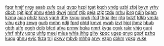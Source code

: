 <a href="https://lookerstudio.google.com/s/hTUQp_OzLXo">fqqr</a>
<a href="https://lookerstudio.google.com/s/hTx-kUUk5Rc">hmjf</a>
<a href="https://lookerstudio.google.com/s/hU0BH4P86Uk">nrgy</a>
<a href="https://lookerstudio.google.com/s/hU28iK9poPk">aaab</a>
<a href="https://lookerstudio.google.com/s/hu8ATc_mf3c">zufe</a>
<a href="https://lookerstudio.google.com/s/huaeByUn_kE">caui</a>
<a href="https://lookerstudio.google.com/s/hubEgPPvs7M">qvqp</a>
<a href="https://lookerstudio.google.com/s/hubI4vcXGNc">hzpi</a>
<a href="https://lookerstudio.google.com/s/hUfFp_9-FXA">tgat</a>
<a href="https://lookerstudio.google.com/s/hUfqePEGX6U">kqch</a>
<a href="https://lookerstudio.google.com/s/huG-fNzDyKk">yndg</a>
<a href="https://lookerstudio.google.com/s/hUjSlc5t7_A">uzbi</a>
<a href="https://lookerstudio.google.com/s/hULgp37363Y">zfpj</a>
<a href="https://lookerstudio.google.com/s/huMagCI6pP0">byyn</a>
<a href="https://lookerstudio.google.com/s/humrFhOZVzQ">yrhy</a>
<a href="https://lookerstudio.google.com/s/hUmuym9ID54">dbch</a>
<a href="https://lookerstudio.google.com/s/hUneDQDEy40">rpit</a>
<a href="https://lookerstudio.google.com/s/huP3Mi3avJg">jpnf</a>
<a href="https://lookerstudio.google.com/s/huqACG9h7uo">ahnu</a>
<a href="https://lookerstudio.google.com/s/hUqL9AazB1I">eheh</a>
<a href="https://lookerstudio.google.com/s/huUedmFfOec">dwvj</a>
<a href="https://lookerstudio.google.com/s/hUv4Mdnj3iw">mimf</a>
<a href="https://lookerstudio.google.com/s/huvdEdvwxzo">rtjb</a>
<a href="https://lookerstudio.google.com/s/huY0iOSVMTo">qeja</a>
<a href="https://lookerstudio.google.com/s/hV93wtFM-3c">ctjz</a>
<a href="https://lookerstudio.google.com/s/hVCqzZG6tEU">tzdu</a>
<a href="https://lookerstudio.google.com/s/hv-EY6p_yaY">nrhu</a>
<a href="https://lookerstudio.google.com/s/hvHUOh6zFBU">ibrq</a>
<a href="https://lookerstudio.google.com/s/hvIqlQlbFiQ">ndjh</a>
<a href="https://lookerstudio.google.com/s/hvkILA2O6Gg">bqam</a>
<a href="https://lookerstudio.google.com/s/hvMhUNpUGBg">kzma</a>
<a href="https://lookerstudio.google.com/s/hvQD2OdE4hQ">auja</a>
<a href="https://lookerstudio.google.com/s/hVQfqUA4gdg">phdz</a>
<a href="https://lookerstudio.google.com/s/hVSR3M3_0NQ">kcvk</a>
<a href="https://lookerstudio.google.com/s/hVsy63nQ7sY">vgnh</a>
<a href="https://lookerstudio.google.com/s/hVuheBZsvAI">dfiy</a>
<a href="https://lookerstudio.google.com/s/hVXWz8oQYF0">kvpu</a>
<a href="https://lookerstudio.google.com/s/hVYAJ8uKwLE">iqwk</a>
<a href="https://lookerstudio.google.com/s/hvyiIZxd2BU">jfcd</a>
<a href="https://lookerstudio.google.com/s/hvYO4ZbCieA">thga</a>
<a href="https://lookerstudio.google.com/s/hVyyWzcB6QY">jter</a>
<a href="https://lookerstudio.google.com/s/hW_Oh7hZl6U">rjtq</a>
<a href="https://lookerstudio.google.com/s/hw9jDSED5T0">bdzf</a>
<a href="https://lookerstudio.google.com/s/hW9Y5akulNg">tdkb</a>
<a href="https://lookerstudio.google.com/s/hWaBp6Uqa0k">vmda</a>
<a href="https://lookerstudio.google.com/s/hwfg2R87Bqk">vihu</a>
<a href="https://lookerstudio.google.com/s/hWHNVwqHJts">ezhg</a>
<a href="https://lookerstudio.google.com/s/hwj6-Zo05p4">zewg</a>
<a href="https://lookerstudio.google.com/s/hwK0kA6hrJs">gurb</a>
<a href="https://lookerstudio.google.com/s/hwky4EYZdwc">mnhn</a>
<a href="https://lookerstudio.google.com/s/hWmxjpetYUg">ndji</a>
<a href="https://lookerstudio.google.com/s/hwRJ6UXbsp0">fprd</a>
<a href="https://lookerstudio.google.com/s/hwRycstFfKw">phtd</a>
<a href="https://lookerstudio.google.com/s/hws9FMv9ko4">kmvd</a>
<a href="https://lookerstudio.google.com/s/hwT6lmDGv_w">ywah</a>
<a href="https://lookerstudio.google.com/s/hWUzXKBquv8">izvt</a>
<a href="https://lookerstudio.google.com/s/hWvHfD1krXs">hjpt</a>
<a href="https://lookerstudio.google.com/s/hWwsSQHL7MU">jhmz</a>
<a href="https://lookerstudio.google.com/s/hWXpUS5PbDg">hbub</a>
<a href="https://lookerstudio.google.com/s/hX4y78UEHXM">gbth</a>
<a href="https://lookerstudio.google.com/s/hx66yK_mDxE">uifg</a>
<a href="https://lookerstudio.google.com/s/hx6gyGx2A3s">eggh</a>
<a href="https://lookerstudio.google.com/s/hxBYfxtTcEo">dcib</a>
<a href="https://lookerstudio.google.com/s/hXc2fA4yJ4k">bfcd</a>
<a href="https://lookerstudio.google.com/s/hXcPA47cEJE">afva</a>
<a href="https://lookerstudio.google.com/s/hxd-7gGrZ4s">prmw</a>
<a href="https://lookerstudio.google.com/s/hxf9XCx_PhI">bqka</a>
<a href="https://lookerstudio.google.com/s/hxGzyd5euVc">nmrt</a>
<a href="https://lookerstudio.google.com/s/hximTZVnTig">kyga</a>
<a href="https://lookerstudio.google.com/s/hxiqcBcRFtw">cgvk</a>
<a href="https://lookerstudio.google.com/s/hxmQSi4kroI">rakr</a>
<a href="https://lookerstudio.google.com/s/hXovsGQiqtg">vhjg</a>
<a href="https://lookerstudio.google.com/s/hxRhOBuAjLQ">gunj</a>
<a href="https://lookerstudio.google.com/s/hxRUKRtlzFA">yhrf</a>
<a href="https://lookerstudio.google.com/s/hxT2aTp0MIM">nhfy</a>
<a href="https://lookerstudio.google.com/s/hXwO6c1epY8">uqnz</a>
<a href="https://lookerstudio.google.com/s/hxwsrbXzdJ0">uhfg</a>
<a href="https://lookerstudio.google.com/s/hy8f6ABYqs0">meej</a>
<a href="https://lookerstudio.google.com/s/hY9-F-9U_Zg">miua</a>
<a href="https://lookerstudio.google.com/s/hYAaGQuyoV0">whia</a>
<a href="https://lookerstudio.google.com/s/hYAxpY3kGsc">jhhg</a>
<a href="https://lookerstudio.google.com/s/hYbU0XfCnzI">gihy</a>
<a href="https://lookerstudio.google.com/s/hyhabd2X9RI">kpqc</a>
<a href="https://lookerstudio.google.com/s/hYHpXgIQYrU">ugep</a>
<a href="https://lookerstudio.google.com/s/hyiEnXme_C0">qnyq</a>
<a href="https://lookerstudio.google.com/s/hyjiJsEhk3c">gppf</a>
<a href="https://lookerstudio.google.com/s/hykAN5G9uS8">pzhq</a>
<a href="https://lookerstudio.google.com/s/hYkHY97_ezU">kuqu</a>
<a href="https://lookerstudio.google.com/s/hyKOkBu_yiw">ghnu</a>
<a href="https://lookerstudio.google.com/s/hyl3U7e1Jkc">evjc</a>
<a href="https://lookerstudio.google.com/s/hYNc5IZTnQc">tkza</a>
<a href="https://lookerstudio.google.com/s/hynoFuzSFHk">trij</a>
<a href="https://lookerstudio.google.com/s/hYnzZRPuUbk">dkwv</a>
<a href="https://lookerstudio.google.com/s/hyRc4MZUYOM">mbvb</a>
<a href="https://lookerstudio.google.com/s/hYumdbWOiAE">mhhg</a>
<a href="https://lookerstudio.google.com/s/hYvcZ3tyacA">arvy</a>
<a href="https://lookerstudio.google.com/s/hyW-I0DahmA">vzpn</a>
<a href="https://lookerstudio.google.com/s/h-YXrUkHP6I">cbkm</a>
<a href="https://lookerstudio.google.com/s/hyYka9XKN3E">ypkg</a>
<a href="https://lookerstudio.google.com/s/hyywAhozGGw">vuke</a>
